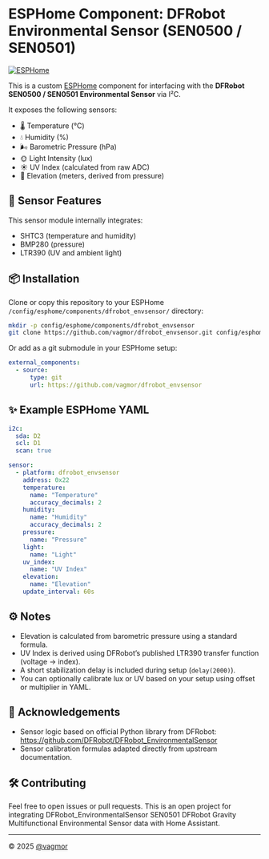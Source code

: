 # ESPHome Component: DFRobot Environmental Sensor (SEN0500 / SEN0501)

[![ESPHome](https://img.shields.io/badge/ESPHome-compatible-blue.svg)](https://esphome.io/)

This is a custom [ESPHome](https://esphome.io/) component for interfacing with the **DFRobot SEN0500 / SEN0501 Environmental Sensor** via I²C.

It exposes the following sensors:
- 🌡️ Temperature (°C)
- 💧 Humidity (%)
- 🌬️ Barometric Pressure (hPa)
- 🌞 Light Intensity (lux)
- ☀️ UV Index (calculated from raw ADC)
- 🗻 Elevation (meters, derived from pressure)

## 🧪 Sensor Features

This sensor module internally integrates:
- SHTC3 (temperature and humidity)
- BMP280 (pressure)
- LTR390 (UV and ambient light)

## 📦 Installation

Clone or copy this repository to your ESPHome `/config/esphome/components/dfrobot_envsensor/` directory:

```bash
mkdir -p config/esphome/components/dfrobot_envsensor
git clone https://github.com/vagmor/dfrobot_envsensor.git config/esphome/components/dfrobot_envsensor
```

Or add as a git submodule in your ESPHome setup:

```yaml
external_components:
  - source:
      type: git
      url: https://github.com/vagmor/dfrobot_envsensor
```

## ✨ Example ESPHome YAML

```yaml
i2c:
  sda: D2
  scl: D1
  scan: true

sensor:
  - platform: dfrobot_envsensor
    address: 0x22
    temperature:
      name: "Temperature"
      accuracy_decimals: 2
    humidity:
      name: "Humidity"
      accuracy_decimals: 2
    pressure:
      name: "Pressure"
    light:
      name: "Light"
    uv_index:
      name: "UV Index"
    elevation:
      name: "Elevation"
    update_interval: 60s
```

## ⚙️ Notes

- Elevation is calculated from barometric pressure using a standard formula.
- UV Index is derived using DFRobot’s published LTR390 transfer function (voltage → index).
- A short stabilization delay is included during setup (`delay(2000)`).
- You can optionally calibrate lux or UV based on your setup using offset or multiplier in YAML.

## 🧾 Acknowledgements

- Sensor logic based on official Python library from DFRobot:
  https://github.com/DFRobot/DFRobot_EnvironmentalSensor
- Sensor calibration formulas adapted directly from upstream documentation.

## 🛠️ Contributing

Feel free to open issues or pull requests. This is an open project for integrating DFRobot_EnvironmentalSensor SEN0501 DFRobot Gravity Multifunctional Environmental Sensor data with Home Assistant.

---

© 2025 [@vagmor](https://github.com/vagmor)
